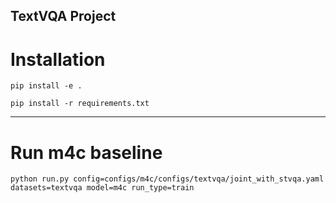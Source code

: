 ## TextVQA Project 


# Installation

```
pip install -e .

pip install -r requirements.txt
```

---

# Run m4c baseline

```
python run.py config=configs/m4c/configs/textvqa/joint_with_stvqa.yaml datasets=textvqa model=m4c run_type=train

```
